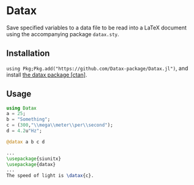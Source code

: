 # Datax
Save specified variables to a data file to be read into a LaTeX document using the accompanying package `datax.sty`.

## Installation
`using Pkg;Pkg.add("https://github.com/Datax-package/Datax.jl")`, and install [the datax package [ctan]](https://ctan.org/tex-archive/macros/latex/contrib/datax).

## Usage
```julia
using Datax
a = 25;
b = "Something";
c = (300,"\\mega\\meter\\per\\second");
d = 4.2u"Hz";

@datax a b c d
```

```latex
...  
\usepackage{siunitx}
\usepackage{datax}
...
The speed of light is \datax{c}.
```
